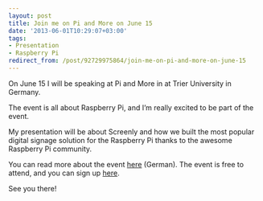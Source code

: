 ```yaml
---
layout: post
title: Join me on Pi and More on June 15
date: '2013-06-01T10:29:07+03:00'
tags:
- Presentation
- Raspberry Pi
redirect_from: /post/92729975864/join-me-on-pi-and-more-on-june-15
---
```

On June 15 I will be speaking at Pi and More in at Trier University in Germany.

The event is all about Raspberry Pi, and I’m really excited to be part of the event.

My presentation will be about Screenly and how we built the most popular digital signage solution for the Raspberry Pi thanks to the awesome Raspberry Pi community.

You can read more about the event [here](http://www.piandmore.de/) (German). The event is free to attend, and you can sign up [here](https://piandmore3.eventbrite.de/).

See you there!
